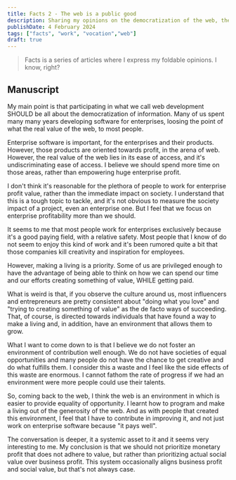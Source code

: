 ```yaml
---
title: Facts 2 - The web is a public good
description: Sharing my opinions on the democratization of the web, the equality of opportunity and where our focus should be.
publishDate: 4 February 2024
tags: ["facts", "work", "vocation","web"]
draft: true
---
```


> Facts is a series of articles where I express my foldable opinions. I know, right?

## Manuscript

My main point is that participating in what we call web development SHOULD be all about the democratization of information. Many of us spent many many years developing software for enterprises, loosing the point of what the real value of the web, to most people.

Enterprise software is important, for the enterprises and their products. However, those products are oriented towards profit, in the arena of web. However, the real value of the web lies in its ease of access, and it's undiscriminating ease of access. I believe we should spend more time on those areas, rather than empowering huge enterprise profit.

I don't think it's reasonable for the plethora of people to work for enterprise profit value, rather than the immediate impact on society. I understand that this is a tough topic to tackle, and it's not obvious to measure the society impact of a project, even an enterprise one. But I feel that we focus on enterprise profitability more than we should.

It seems to me that most people work for enterprises exclusively because it's a good paying field, with a relative safety. Most people that I know of do not seem to enjoy this kind of work and it's been rumored quite a bit that those companies kill creativity and inspiration for employees.

However, making a living is a priority. Some of us are privileged enough to have the advantage of being able to think on how we can spend our time and our efforts creating something of value, WHILE getting paid.

What is weird is that, if you observe the culture around us, most influencers and entrepreneurs are pretty consistent about "doing what you love" and "trying to creating something of value" as the de facto ways of succeeding. That, of course, is directed towards individuals that have found a way to make a living and, in addition, have an environment that allows them to grow.

What I want to come down to is that I believe we do not foster an environment of contribution well enough. We do not have societies of equal opportunities and many people do not have the chance to get creative and do what fulfills them. I consider this a waste and I feel like the side effects of this waste are enormous. I cannot fathom the rate of progress if we had an environment were more people could use their talents.

So, coming back to the web, I think the web is an environment in which is easier to provide equality of opportunity. I learnt how to program and make a living out of the generosity of the web. And as with people that created this environment, I feel that I have to contribute in improving it, and not just work on enterprise software because "it pays well".

The conversation is deeper, it a systemic asset to it and it seems very interesting to me. My conclusion is that we should not prioritize monetary profit that does not adhere to value, but rather than prioritizing actual social value over business profit. This system occasionally aligns business profit and social value, but that's not always case.
